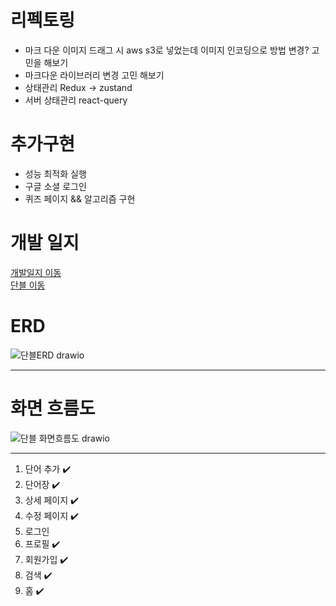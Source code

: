 
# 리펙토링

- 마크 다운 이미지 드래그 시 aws s3로 넣었는데 이미지 인코딩으로 방법 변경? 고민을 해보기
- 마크다운 라이브러리 변경 고민 해보기
- 상태관리 Redux -> zustand
- 서버 상태관리 react-query


# 추가구현

- 성능 최적화 실행
- 구글 소셜 로그인
- 퀴즈 페이지 && 알고리즘 구현

# 개발 일지
<a href="https://github.com/springhana/word_blog/blob/main/doc/plan.md">개발일지 이동</a>
</br>
<a href="https://word-blog.vercel.app">단블 이동</a>


# ERD

![단블ERD drawio](https://github.com/springhana/word_blog/assets/97121074/3784210f-95da-4666-862b-9df4155c3f27)

- - -

# 화면 흐름도

![단블 화면흐름도 drawio](https://github.com/springhana/word_blog/assets/97121074/68fae9ca-cab5-49a8-859a-ff3bf322d78a)

- - -

1. 단어 추가 ✔️
2. 단어장 ✔️
3. 상세 페이지 ✔️
4. 수정 페이지 ✔️
5. 로그인
6. 프로필 ✔️
7. 회원가입 ✔️
8. 검색 ✔️
9. 홈 ✔️

